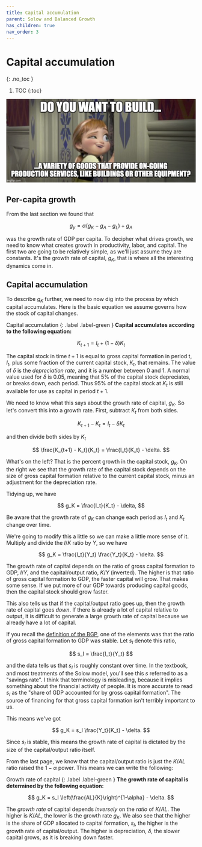 ```yaml
---
title: Capital accumulation
parent: Solow and Balanced Growth
has_children: true
nav_order: 3
---
```


# Capital accumulation
{: .no_toc }

1. TOC 
{:toc}

![Meme](meme_capital.png)

## Per-capita growth 
From the last section we found that 

$$
g_y = \alpha (g_K - g_A - g_L) + g_A
$$

was the growth rate of GDP per capita. To decipher what drives growth, we need to know what creates growth in productivity, labor, and capital. The first two are going to be relatively simple, as we'll just assume they are constants. It's the growth rate of capital, $g_K$, that is where all the interesting dynamics come in.

## Capital accumulation
To describe $g_K$ further, we need to now dig into the process by which capital accumulates. Here is the basic equation we assume governs how the stock of capital changes.

Capital accumulation
{: .label .label-green }
**Capital accumulates according to the following equation:**

$$
K_{t+1} = I_t + (1-\delta)K_t
$$

The capital stock in time $t+1$ is equal to gross capital formation in period t, $I_t$, plus some fraction of the current capital stock, $K_t$, that remains. The value of $\delta$ is the *depreciation rate*, and it is a number between 0 and 1. A normal value used for $\delta$ is 0.05, meaning that 5% of the capital stock depreciates, or breaks down, each period. Thus 95% of the capital stock at $K_t$ is still available for use as capital in period $t+1$. 

We need to know what this says about the growth rate of capital, $g_K$. So let's convert this into a growth rate. First, subtract $K_t$ from both sides.

$$
K_{t+1} - K_t = I_t - \delta K_t
$$

and then divide both sides by $K_t$

$$
\frac{K_{t+1} - K_t}{K_t} = \frac{I_t}{K_t} - \delta.
$$

What's on the left? That is the percent growth in the capital stock, $g_K$. On the right we see that the growth rate of the capital stock depends on the size of gross capital formation relative to the current capital stock, minus an adjustment for the depreciation rate.

Tidying up, we have

$$
g_K = \frac{I_t}{K_t} - \delta,
$$

Be aware that the growth rate of $g_K$ can change each period as $I_t$ and $K_t$ change over time. 

We're going to modify this a little so we can make a little more sense of it. Multiply and divide the $I/K$ ratio by $Y$, so we have

$$
g_K = \frac{I_t}{Y_t} \frac{Y_t}{K_t} - \delta.
$$

The growth rate of capital depends on the ratio of gross capital formation to GDP, $I/Y$, and the capital/output ratio, $K/Y$ (inverted). The higher is that ratio of gross capital formation to GDP, the faster capital will grow. That makes some sense. If we put more of our GDP towards producing capital goods, then the capital stock should grow faster. 

This also tells us that if the capital/output ratio goes up, then the growth rate of capital goes *down*. If there is already a lot of capital relative to output, it is difficult to generate a large growth rate of capital because we already have a lot of capital.

If you recall the [definition of the BGP](http://growthecon.com/StudyGuide/facts/bgp.html), one of the elements was that the ratio of gross capital formation to GDP was stable. Let $s_I$ denote this ratio,

$$
s_I = \frac{I_t}{Y_t}
$$

and the data tells us that $s_I$ is roughly constant over time. In the textbook, and most treatments of the Solow model, you'll see this $s$ referred to as a "savings rate". I think that terminology is misleading, because it implies something about the financial activity of people. It is more accurate to read $s_I$ as the "share of GDP accounted for by gross capital formation". The source of financing for that gross capital formation isn't terribly important to us.

This means we've got

$$
g_K = s_I \frac{Y_t}{K_t} - \delta.
$$

Since $s_I$ is stable, this means the growth rate of capital is dictated by the size of the capital/output ratio itself. 

From the last page, we know that the capital/output ratio is just the $K/AL$ ratio raised the $1-\alpha$ power. This means we can write the following:

Growth rate of capital
{: .label .label-green }
**The growth rate of capital is determined by the following equation:**

$$
g_K = s_I \left(\frac{AL}{K}\right)^{1-\alpha} - \delta.
$$

The *growth rate* of capital depends *inversely* on the *ratio* of $K/AL$. The higher is $K/AL$, the lower is the growth rate $g_K$. We also see that the higher is the share of GDP allocated to capital formation, $s_I$, the higher is the growth rate of capital/output. The higher is depreciation, $\delta$, the slower capital grows, as it is breaking down faster.
